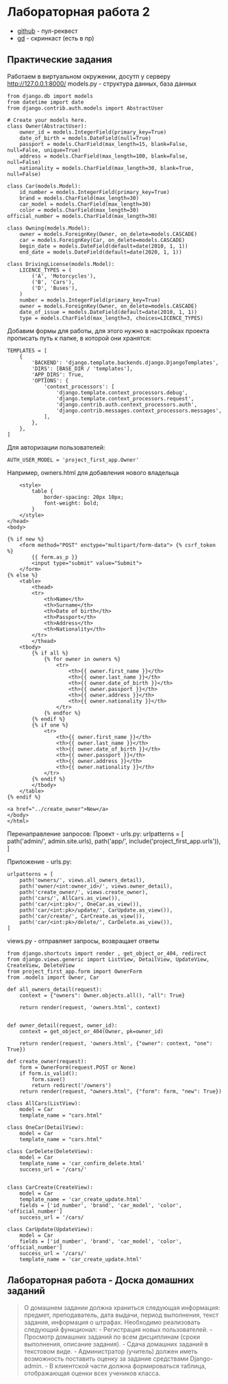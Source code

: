 # Лабораторная работа 2
- [github] - пул-реквест
- [gd] - скринкаст (есть в пр)

## Практические задания
Работаем в виртуальном окружении, досутп у серверу http://127.0.0.1:8000/
models.py - структура данных, база данных

    from django.db import models
    from datetime import date
    from django.contrib.auth.models import AbstractUser

    # Create your models here.
    class Owner(AbstractUser):
        owner_id = models.IntegerField(primary_key=True)
        date_of_birth = models.DateField(null=True)
        passport = models.CharField(max_length=15, blank=False, null=False, unique=True)
        address = models.CharField(max_length=100, blank=False, null=False)
        nationality = models.CharField(max_length=30, blank=True, null=False)

    class Car(models.Model):
        id_number = models.IntegerField(primary_key=True)
        brand = models.CharField(max_length=30)
        car_model = models.CharField(max_length=30)
        color = models.CharField(max_length=30)
    official_number = models.CharField(max_length=30)

    class Owning(models.Model):
        owner = models.ForeignKey(Owner, on_delete=models.CASCADE)
        car = models.ForeignKey(Car, on_delete=models.CASCADE)
        begin_date = models.DateField(default=date(2010, 1, 1))
        end_date = models.DateField(default=date(2020, 1, 1))

    class DrivingLicense(models.Model):
        LICENCE_TYPES = (
            ('A', 'Motorcycles'),
            ('B', 'Cars'),
            ('D', 'Buses'),
        )
        number = models.IntegerField(primary_key=True)
        owner = models.ForeignKey(Owner, on_delete=models.CASCADE)
        date_of_issue = models.DateField(default=date(2010, 1, 1))
        type = models.CharField(max_length=3, choices=LICENCE_TYPES)

Добавим формы для работы, для этого нужно в настройках проекта прописать путь к папке, в которой они хранятся:

    TEMPLATES = [
        {
            'BACKEND': 'django.template.backends.django.DjangoTemplates',
            'DIRS': [BASE_DIR / 'templates'],
            'APP_DIRS': True,
            'OPTIONS': {
                'context_processors': [
                    'django.template.context_processors.debug',
                    'django.template.context_processors.request',
                    'django.contrib.auth.context_processors.auth',
                    'django.contrib.messages.context_processors.messages',
                ],
            },
        },
    ]
Для авторизации пользователей:

    AUTH_USER_MODEL = 'project_first_app.Owner'

Например, owners.html для добавления нового владельца
    <!DOCTYPE html>
    <html lang="en">
    <head>
        <meta charset="UTF-8">
        <title>Owners</title>

        <style>
            table {
                border-spacing: 20px 10px;
                font-weight: bold;
            }
        </style>
    </head>
    <body>

    {% if new %}
        <form method="POST" enctype="multipart/form-data"> {% csrf_token %}
            {{ form.as_p }}
            <input type="submit" value="Submit">
        </form>
    {% else %}
        <table>
            <thead>
            <tr>
                <th>Name</th>
                <th>Surname</th>
                <th>Date of birth</th>
                <th>Passport</th>
                <th>Address</th>
                <th>Nationality</th>
            </tr>
            </thead>
        <tbody>
            {% if all %}
                {% for owner in owners %}
                    <tr>
                        <th>{{ owner.first_name }}</th>
                        <th>{{ owner.last_name }}</th>
                        <th>{{ owner.date_of_birth }}</th>
                        <th>{{ owner.passport }}</th>
                        <th>{{ owner.address }}</th>
                        <th>{{ owner.nationality }}</th>
                    </tr>
                {% endfor %}
            {% endif %}
            {% if one %}
                <tr>
                    <th>{{ owner.first_name }}</th>
                    <th>{{ owner.last_name }}</th>
                    <th>{{ owner.date_of_birth }}</th>
                    <th>{{ owner.passport }}</th>
                    <th>{{ owner.address }}</th>
                    <th>{{ owner.nationality }}</th>
                </tr>
            {% endif %}
            </tbody>
        </table>
    {% endif %}

    <a href="../create_owner">New</a>
    </body>
    </html>


Перенаправление запросов:
Проект - urls.py:
    urlpatterns = [
    path('admin/', admin.site.urls),
    path('app/', include('project_first_app.urls')),
]

Приложение - urls.py:

    urlpatterns = [
        path('owners/', views.all_owners_detail),
        path('owner/<int:owner_id>/', views.owner_detail),
        path('create_owner/', views.create_owner),
        path('cars/', AllCars.as_view()),
        path('car/<int:pk>/', OneCar.as_view()),
        path('car/<int:pk>/update/', CarUpdate.as_view()),
        path('car/create/', CarCreate.as_view()),
        path('car/<int:pk>/delete/', CarDelete.as_view()),
    ]

views.py - отправляет запросы, возвращает ответы

    from django.shortcuts import render , get_object_or_404, redirect
    from django.views.generic import ListView, DetailView, UpdateView, CreateView, DeleteView
    from project_first_app.form import OwnerForm
    from .models import Owner, Car

    def all_owners_detail(request):
        context = {"owners": Owner.objects.all(), "all": True}

        return render(request, 'owners.html', context)


    def owner_detail(request, owner_id):
        context = get_object_or_404(Owner, pk=owner_id)

        return render(request, 'owners.html', {"owner": context, "one": True})

    def create_owner(request):
        form = OwnerForm(request.POST or None)
        if form.is_valid():
            form.save()
            return redirect('/owners')
        return render(request, "owners.html", {"form": form, "new": True})

    class AllCars(ListView):
        model = Car
        template_name = "cars.html"

    class OneCar(DetailView):
        model = Car
        template_name = "cars.html"

    class CarDelete(DeleteView):
        model = Car
        template_name = 'car_confirm_delete.html'
        success_url = '/cars/'


    class CarCreate(CreateView):
        model = Car
        template_name = 'car_create_update.html'
        fields = ['id_number', 'brand', 'car_model', 'color', 'official_number']
        success_url = '/cars/

    class CarUpdate(UpdateView):
        model = Car
        fields = ['id_number', 'brand', 'car_model', 'color', 'official_number']
        success_url = '/cars/'
        template_name = 'car_create_update.html'

## Лабораторная работа - Доска домашних заданий
> О домашнем задании должна храниться следующая информация: предмет,
преподаватель, дата выдачи, период выполнения, текст задания, информация о штрафах.
Необходимо реализовать следующий функционал:
    - Регистрация новых пользователей.
    - Просмотр домашних заданий по всем дисциплинам (сроки выполнения,
описание задания).
    - Сдача домашних заданий в текстовом виде.
    - Администратор (учитель) должен иметь возможность поставить оценку за
задание средствами Django-admin.
    - В клиентской части должна формироваться таблица, отображающая оценки
всех учеников класса.

[//]: # (lit)

   [github]: <https://github.com/TonikX/ITMO_ICT_WebDevelopment_2022-2023/pull/64>
   [gd]: <https://github.com/joemccann/dillinger.git>